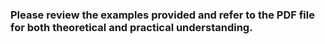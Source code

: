 ### Please review the examples provided and refer to the PDF file for both theoretical and practical understanding.
